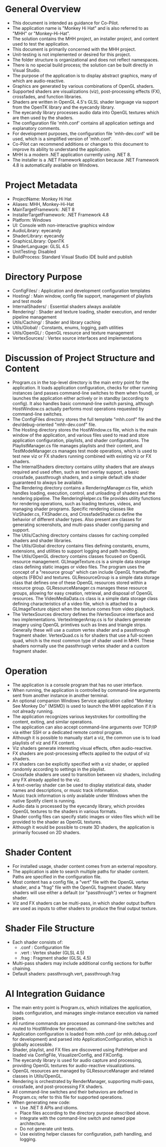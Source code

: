 # General Overview

* This document is intended as guidance for Co-Pilot.
* The application name is "Monkey Hi Hat" and is also referred to as "MHH" or "Monkey-Hi-Hat".
* The solution contains the MHH project, an installer project, and content used to test the application.
* This document is primarily concerned with the MHH project.
* Unit-testing is not implemented or desired for this project.
* The folder structure is organizational and does not reflect namespaces.
* There is no special build process; the solution can be built directly in Visual Studio.
* The purpose of the application is to display abstract graphics, many of which are audio-reactive.
* Graphics are generated by various combinations of OpenGL shaders.
* Supported shaders are visualizations (viz), post-processing effects (FX), crossfades, and function libraries.
* Shaders are written in OpenGL 4.5's GLSL shader language via support from the OpenTK library and the eyecandy library.
* The eyecandy library processes audio data into OpenGL textures which are then used by the shaders.
* The configuration file 'mhh.conf' contains all application settings and explanatory comments.
* For development purposes, the configuration file 'mhh-dev.conf' will be used, which is a simplified version of 'mhh.conf'.
* Co-Pilot can recommend additions or changes to this document to improve its ability to understand the application.
* MHH is a modern .NET application currently using .NET 8.
* The installer is a .NET Framework application because .NET Framework 4.8 is automatically available on Windows.

# Project Metadata

* ProjectName: Monkey Hi Hat
* Aliases: MHH, Monkey-Hi-Hat
* MainTargetFramework: .NET 8
* InstallerTargetFramework: .NET Framework 4.8
* Platform: Windows
* UI: Console with non-interactive graphics window
* AudioLibrary: eyecandy
* ShaderLibrary: eyecandy
* GraphicsLibrary: OpenTK
* ShaderLanguage: GLSL 4.5
* UnitTesting: Disabled
* BuildProcess: Standard Visual Studio IDE build and publish

# Directory Purpose

* ConfigFiles/ : Application and development configuration templates
* Hosting/ : Main window, config file support, management of playlists and test mode
* InternalShaders/ : Essential shaders always available
* Rendering/ : Shader and texture loading, shader execution, and render pipeline management
* Utils/Caching/ : Shader and library caching
* Utils/Global/ : Constants, enums, logging, path utilities
* Utils/OpenGL/ : OpenGL resource and texture management
* VertexSources/ : Vertex source interfaces and implementations

# Discussion of Project Structure and Content

* Program.cs in the top-level directory is the main entry point for the application. It loads application configuration, checks for other running instances (and passes command-line switches to them when found), or launches the application either actively or in standby (according to config). It also handles basic command-line switch parsing, although HostWindow.cs actually performs most operations requested by command-line switches.
* The ConfigFiles directory stores the full template "mhh.conf" file and the dev/debug-oriented "mhh-dev.conf" file.
* The Hosting directory stores the HostWindow.cs file, which is the main window of the application, and various files used to read and store application configuration, playlists, and shader configurations. The PlaylistManager.cs file manages playlists and their content, and TestModeManager.cs manages test mode operations, which is used to test new viz or FX shaders running combined with existing viz or FX shaders.
* The InternalShaders directory contains utility shaders that are always required and used often, such as text overlay support, a basic crossfade, passthrough shaders, and a simple default idle shader guaranteed to always be available.
* The Rendering directory contains a RenderingManager.cs file, which handles loading, execution, control, and unloading of shaders and the rendering pipeline. The RenderingHelper.cs file provides utility functions for rendering operations, such as loading textures, videos, and managing shader programs. Specific rendering classes like VizShader.cs, FXShader.cs, and CrossfadeShader.cs define the behavior of different shader types. Also present are classes for generating screenshots, and multi-pass shader config parsing and support.
* The Utils/Caching directory contains classes for caching compiled shaders and shader libraries.
* The Utils/Global directory contains files defining constants, enums, extensions, and utilities to support logging and path handling.
* The Utils/OpenGL directory contains classes focused on OpenGL resource management. GLImageTexture.cs is a simple data storage class defining static images or video files. The program uses the concept of a "resource group" which can include OpenGL framebuffer objects (FBOs) and textures. GLResourceGroup is a simple data storage class that defines one of these OpenGL resources stored within a resource group. GLResourceManager.cs manages these resource groups, allowing for easy creation, retrieval, and disposal of OpenGL resources. The VideoMediaData.cs class is a simple data storage class defining characteristics of a video file, which is attached to a GLImageTexture object when the texture comes from video playback.
* The VertexSources directory defines the IVertexSource interface and two implementations. VertexIntegerArray.cs is for shaders generate imagery using OpenGL primtives such as lines and triangle strips. Generally these will use a custom vertex shader and a passthrough fragment shader. VertexQuad.cs is for shaders that use a full-screen quad, which is the most common type of shader used in MHH. These shaders normally use the passthrough vertex shader and a custom fragment shader.

# Operation

* The application is a console program that has no user interface.
* When running, the application is controlled by command-line arguments sent from another instance in another terminal.
* An optional companion Windows Service application called "Monkey See Monkey Do" (MSMD) is used to launch the MHH application if it is not already running.
* The application recognizes various keystrokes for controllling the content, exiting, and similar operations.
* The application can also accept command-line arguments over TCP/IP via either SSH or a dedicated remote control program.
* Although it is possible to manually start a viz, the common use is to load playlists of viz and FX content.
* Viz shaders generate interesting visual effects, often audio-reactive.
* FX shaders are post-processing effects applied to the output of viz shaders.
* FX shaders can be explicitly specified with a viz shader, or applied randomly according to settings in the playlist.
* Crossfade shaders are used to transition between viz shaders, including any FX already applied to the viz.
* A text-overlay shader can be used to display statistical data, shader names and descriptions, or music track information.
* Music track information is only available under Windows when the native Spotify client is running.
* Audio data is processed by the eyecandy library, which provides OpenGL textures to the shaders in various formats.
* Shader config files can specify static images or video files which will be provided to the shader as OpenGL textures.
* Although it would be possible to create 3D shaders, the application is primarily focused on 2D shaders.

# Shader Content

* For installed usage, shader content comes from an external repository.
* The application is able to search multiple paths for shader content. Paths are specified in the configuration file.
* Most content has a config file, a "vert" file with the OpenGL vertex shader, and a "frag" file with the OpenGL fragment shader. Many shaders will use either a default (or "passthrough") vertex or fragment shader.
* Viz and FX shaders can be multi-pass, in which shader output buffers are used as inputs to other shaders to produce the final output texture.

# Shader File Structure

* Each shader consists of:
  - <name>.conf : Configuration file
  - <name>.vert : Vertex shader (GLSL 4.5)
  - <name>.frag : Fragment shader (GLSL 4.5)
* Multi-pass shaders may include additional config sections for buffer chaining.
* Default shaders: passthrough.vert, passthrough.frag

# AI Integration Guidance

* The main entry point is Program.cs, which initializes the application, loads configuration, and manages single-instance execution via named pipes.
* All runtime commands are processed as command-line switches and routed to HostWindow for execution.
* Application configuration is loaded from mhh.conf (or mhh.debug.conf for development) and parsed into ApplicationConfiguration, which is globally accessible.
* Shader, playlist, and FX files are discovered using PathHelper and loaded via ConfigFile, VisualizerConfig, and FXConfig.
* The eyecandy library is used for audio capture and processing, providing OpenGL textures for audio-reactive visualizations.
* OpenGL resources are managed by GLResourceManager and related classes in Utils/OpenGL.
* Rendering is orchestrated by RenderManager, supporting multi-pass, crossfade, and post-processing FX shaders.
* All command-line switches and their behaviors are defined in Program.cs; refer to this file for supported operations.
* When generating new code:
  - Use .NET 8 APIs and idioms.
  - Place files according to the directory purpose described above.
  - Integrate with the command-line switch and named pipe architecture.
  - Do not generate unit tests.
  - Use existing helper classes for configuration, path handling, and logging.
